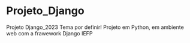# Projeto_Django 
Projeto Django_2023
Tema por definir!
Projeto em Python, em ambiente web com a frawework Django
IEFP
